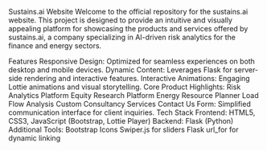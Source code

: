 Sustains.ai Website
Welcome to the official repository for the sustains.ai website. This project is designed to provide an intuitive and visually appealing platform for showcasing the products and services offered by sustains.ai, a company specializing in AI-driven risk analytics for the finance and energy sectors.

Features
Responsive Design: Optimized for seamless experiences on both desktop and mobile devices.
Dynamic Content: Leverages Flask for server-side rendering and interactive features.
Interactive Animations: Engaging Lottie animations and visual storytelling.
Core Product Highlights:
Risk Analytics Platform
Equity Research Platform
Energy Resource Planner
Load Flow Analysis
Custom Consultancy Services
Contact Us Form: Simplified communication interface for client inquiries.
Tech Stack
Frontend:
HTML5, CSS3, JavaScript (Bootstrap, Lottie Player)
Backend:
Flask (Python)
Additional Tools:
Bootstrap Icons
Swiper.js for sliders
Flask url_for for dynamic linking

